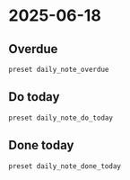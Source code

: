 # 2025-06-18

## Overdue

```tasks
preset daily_note_overdue
```

## Do today

```tasks
preset daily_note_do_today
```

## Done today

```tasks
preset daily_note_done_today
```
